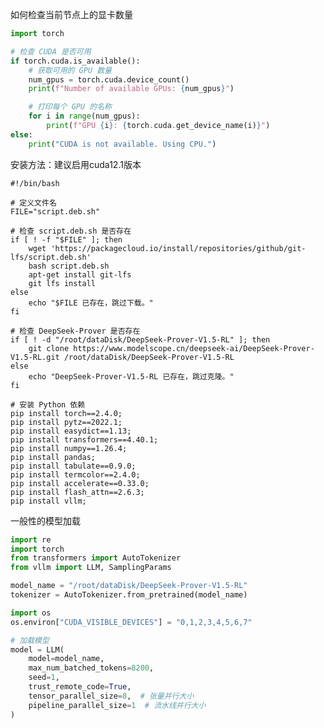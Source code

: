如何检查当前节点上的显卡数量
```python
import torch

# 检查 CUDA 是否可用
if torch.cuda.is_available():
    # 获取可用的 GPU 数量
    num_gpus = torch.cuda.device_count()
    print(f"Number of available GPUs: {num_gpus}")

    # 打印每个 GPU 的名称
    for i in range(num_gpus):
        print(f"GPU {i}: {torch.cuda.get_device_name(i)}")
else:
    print("CUDA is not available. Using CPU.")
```

安装方法：建议启用cuda12.1版本

```
#!/bin/bash

# 定义文件名
FILE="script.deb.sh"

# 检查 script.deb.sh 是否存在
if [ ! -f "$FILE" ]; then
    wget 'https://packagecloud.io/install/repositories/github/git-lfs/script.deb.sh'
    bash script.deb.sh
    apt-get install git-lfs  
    git lfs install
else
    echo "$FILE 已存在，跳过下载。"
fi

# 检查 DeepSeek-Prover 是否存在
if [ ! -d "/root/dataDisk/DeepSeek-Prover-V1.5-RL" ]; then
    git clone https://www.modelscope.cn/deepseek-ai/DeepSeek-Prover-V1.5-RL.git /root/dataDisk/DeepSeek-Prover-V1.5-RL
else
    echo "DeepSeek-Prover-V1.5-RL 已存在，跳过克隆。"
fi

# 安装 Python 依赖
pip install torch==2.4.0;
pip install pytz==2022.1;
pip install easydict==1.13;
pip install transformers==4.40.1;
pip install numpy==1.26.4;
pip install pandas;
pip install tabulate==0.9.0;
pip install termcolor==2.4.0;
pip install accelerate==0.33.0;
pip install flash_attn==2.6.3;
pip install vllm;
```

一般性的模型加载
```python
import re
import torch
from transformers import AutoTokenizer
from vllm import LLM, SamplingParams

model_name = "/root/dataDisk/DeepSeek-Prover-V1.5-RL"
tokenizer = AutoTokenizer.from_pretrained(model_name)

import os
os.environ["CUDA_VISIBLE_DEVICES"] = "0,1,2,3,4,5,6,7"

# 加载模型
model = LLM(
    model=model_name,
    max_num_batched_tokens=8200,
    seed=1,
    trust_remote_code=True,
    tensor_parallel_size=8,  # 张量并行大小
    pipeline_parallel_size=1  # 流水线并行大小
)
```


<script src="https://giscus.app/client.js"
        data-repo="InuyashaYang/AIDIY"
        data-repo-id="R_kgDOM1VVTQ"
        data-category="Announcements"
        data-category-id="DIC_kwDOM1VVTc4Ckls_"
        data-mapping="pathname"
        data-strict="0"
        data-reactions-enabled="1"
        data-emit-metadata="0"
        data-input-position="bottom"
        data-theme="preferred_color_scheme"
        data-lang="zh-CN"
        crossorigin="anonymous"
        async>
</script>
